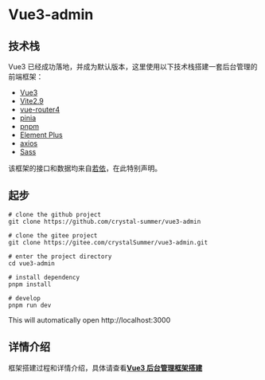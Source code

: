 # Vue3-admin

## 技术栈

Vue3 已经成功落地，并成为默认版本，这里使用以下技术栈搭建一套后台管理的前端框架：

- [Vue3](https://v3.cn.vuejs.org/)
- [Vite2.9](https://cn.vitejs.dev/)
- [vue-router4](https://router.vuejs.org/)
- [pinia](https://pinia.vuejs.org/)
- [pnpm](https://pnpm.io/zh/)
- [Element Plus](https://element-plus.gitee.io/zh-CN/)
- [axios](https://github.com/axios/axios/blob/master/README.md)
- [Sass](https://www.sass.hk/)

该框架的接口和数据均来自[若依](http://www.ruoyi.vip/)，在此特别声明。

## 起步

```
# clone the github project
git clone https://github.com/crystal-summer/vue3-admin

# clone the gitee project
git clone https://gitee.com/crystalSummer/vue3-admin.git

# enter the project directory
cd vue3-admin

# install dependency
pnpm install

# develop
pnpm run dev
```

This will automatically open http://localhost:3000

## 详情介绍

框架搭建过程和详情介绍，具体请查看[**Vue3 后台管理框架搭建**](https://crystalsummer.gitee.io/2022/03/28/Vue3%E5%90%8E%E5%8F%B0%E7%AE%A1%E7%90%86%E6%A1%86%E6%9E%B6%E6%90%AD%E5%BB%BA/)
